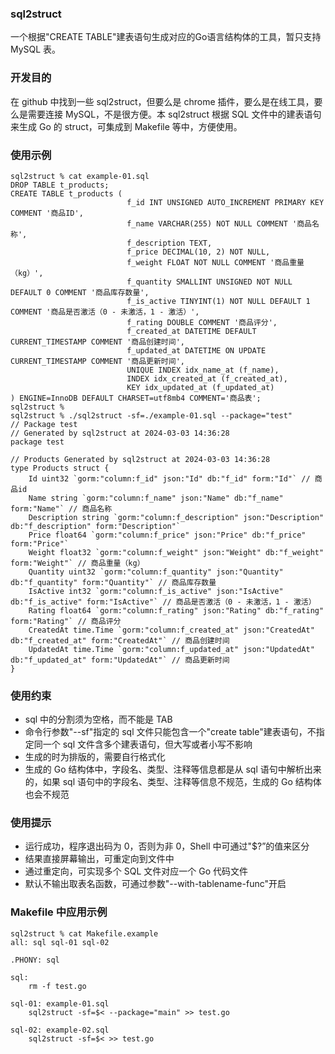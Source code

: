 ### sql2struct

一个根据"CREATE TABLE"建表语句生成对应的Go语言结构体的工具，暂只支持 MySQL 表。

### 开发目的

在 github 中找到一些 sql2struct，但要么是 chrome 插件，要么是在线工具，要么是需要连接 MySQL，不是很方便。本 sql2struct 根据 SQL 文件中的建表语句来生成 Go 的 struct，可集成到 Makefile 等中，方便使用。

### 使用示例

```shell
sql2struct % cat example-01.sql
DROP TABLE t_products;
CREATE TABLE t_products (
                          f_id INT UNSIGNED AUTO_INCREMENT PRIMARY KEY COMMENT '商品ID',
                          f_name VARCHAR(255) NOT NULL COMMENT '商品名称',
                          f_description TEXT,
                          f_price DECIMAL(10, 2) NOT NULL,
                          f_weight FLOAT NOT NULL COMMENT '商品重量（kg）',
                          f_quantity SMALLINT UNSIGNED NOT NULL DEFAULT 0 COMMENT '商品库存数量',
                          f_is_active TINYINT(1) NOT NULL DEFAULT 1 COMMENT '商品是否激活（0 - 未激活，1 - 激活）',
                          f_rating DOUBLE COMMENT '商品评分',
                          f_created_at DATETIME DEFAULT CURRENT_TIMESTAMP COMMENT '商品创建时间',
                          f_updated_at DATETIME ON UPDATE CURRENT_TIMESTAMP COMMENT '商品更新时间',
                          UNIQUE INDEX idx_name_at (f_name),
                          INDEX idx_created_at (f_created_at),
                          KEY idx_updated_at (f_updated_at)
) ENGINE=InnoDB DEFAULT CHARSET=utf8mb4 COMMENT='商品表';
sql2struct % 
sql2struct % ./sql2struct -sf=./example-01.sql --package="test"
// Package test
// Generated by sql2struct at 2024-03-03 14:36:28
package test

// Products Generated by sql2struct at 2024-03-03 14:36:28
type Products struct {
    Id uint32 `gorm:"column:f_id" json:"Id" db:"f_id" form:"Id"` // 商品id
    Name string `gorm:"column:f_name" json:"Name" db:"f_name" form:"Name"` // 商品名称
    Description string `gorm:"column:f_description" json:"Description" db:"f_description" form:"Description"`
    Price float64 `gorm:"column:f_price" json:"Price" db:"f_price" form:"Price"`
    Weight float32 `gorm:"column:f_weight" json:"Weight" db:"f_weight" form:"Weight"` // 商品重量（kg）
    Quantity uint32 `gorm:"column:f_quantity" json:"Quantity" db:"f_quantity" form:"Quantity"` // 商品库存数量
    IsActive int32 `gorm:"column:f_is_active" json:"IsActive" db:"f_is_active" form:"IsActive"` // 商品是否激活（0 - 未激活，1 - 激活）
    Rating float64 `gorm:"column:f_rating" json:"Rating" db:"f_rating" form:"Rating"` // 商品评分
    CreatedAt time.Time `gorm:"column:f_created_at" json:"CreatedAt" db:"f_created_at" form:"CreatedAt"` // 商品创建时间
    UpdatedAt time.Time `gorm:"column:f_updated_at" json:"UpdatedAt" db:"f_updated_at" form:"UpdatedAt"` // 商品更新时间
}
```

### 使用约束

* sql 中的分割须为空格，而不能是 TAB
* 命令行参数"--sf"指定的 sql 文件只能包含一个"create table"建表语句，不指定同一个 sql 文件含多个建表语句，但大写或者小写不影响
* 生成的时为排版的，需要自行格式化
* 生成的 Go 结构体中，字段名、类型、注释等信息都是从 sql 语句中解析出来的，如果 sql 语句中的字段名、类型、注释等信息不规范，生成的 Go 结构体也会不规范

### 使用提示

* 运行成功，程序退出码为 0，否则为非 0，Shell 中可通过"$?”的值来区分
* 结果直接屏幕输出，可重定向到文件中
* 通过重定向，可实现多个 SQL 文件对应一个 Go 代码文件
* 默认不输出取表名函数，可通过参数"--with-tablename-func"开启

### Makefile 中应用示例

```shell
sql2struct % cat Makefile.example
all: sql sql-01 sql-02

.PHONY: sql

sql:
	rm -f test.go

sql-01: example-01.sql
	sql2struct -sf=$< --package="main" >> test.go

sql-02: example-02.sql
	sql2struct -sf=$< >> test.go
```
